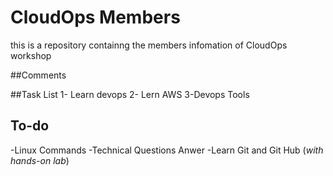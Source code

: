 

# CloudOps Members
this is a repository containng the members infomation of CloudOps workshop

##Comments

##Task List
1- Learn devops
2- Lern AWS
3-Devops Tools

## To-do
-Linux Commands
-Technical Questions Anwer
-Learn Git and Git Hub (*with hands-on lab*)













